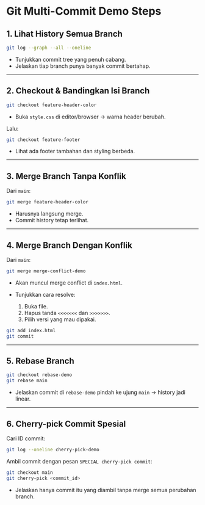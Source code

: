 # Git Multi-Commit Demo Steps

## 1. Lihat History Semua Branch

```bash
git log --graph --all --oneline
```

* Tunjukkan commit tree yang penuh cabang.
* Jelaskan tiap branch punya banyak commit bertahap.

---

## 2. Checkout & Bandingkan Isi Branch

```bash
git checkout feature-header-color
```

* Buka `style.css` di editor/browser → warna header berubah.

Lalu:

```bash
git checkout feature-footer
```

* Lihat ada footer tambahan dan styling berbeda.

---

## 3. Merge Branch Tanpa Konflik

Dari `main`:

```bash
git merge feature-header-color
```

* Harusnya langsung merge.
* Commit history tetap terlihat.

---

## 4. Merge Branch Dengan Konflik

Dari `main`:

```bash
git merge merge-conflict-demo
```

* Akan muncul merge conflict di `index.html`.
* Tunjukkan cara resolve:

  1. Buka file.
  2. Hapus tanda `<<<<<<<` dan `>>>>>>>`.
  3. Pilih versi yang mau dipakai.

```bash
git add index.html
git commit
```

---

## 5. Rebase Branch

```bash
git checkout rebase-demo
git rebase main
```

* Jelaskan commit di `rebase-demo` pindah ke ujung `main` → history jadi linear.

---

## 6. Cherry-pick Commit Spesial

Cari ID commit:

```bash
git log --oneline cherry-pick-demo
```

Ambil commit dengan pesan `SPECIAL cherry-pick commit`:

```bash
git checkout main
git cherry-pick <commit_id>
```

* Jelaskan hanya commit itu yang diambil tanpa merge semua perubahan branch.
